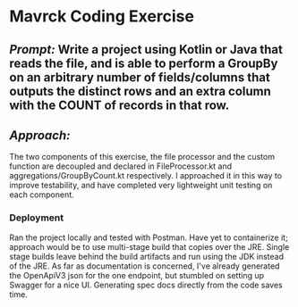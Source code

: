 # Mavrck Coding Exercise

## *Prompt:* Write a project using Kotlin or Java that reads the file, and is able to perform a GroupBy on an arbitrary number of fields/columns that outputs the distinct rows and an extra column with the COUNT of records in that row.

## *Approach:*

The two components of this exercise, the file processor and the custom function are decoupled and declared in FileProcessor.kt and aggregations/GroupByCount.kt respectively. I approached it in this way to improve testability, and have completed very lightweight unit testing on each component.

### Deployment

Ran the project locally and tested with Postman. Have yet to containerize it; approach would be to use multi-stage build that copies over the JRE. Single stage builds leave behind the build artifacts and run using the JDK instead of the JRE. As far as documentation is concerned, I've already generated the OpenApiV3 json for the one endpoint, but stumbled on setting up Swagger for a nice UI. Generating spec docs directly from the code saves time.